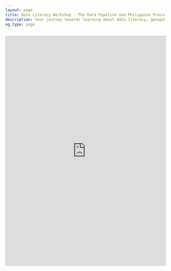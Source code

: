 ```yaml
---
layout: page
title: Data Literacy Workshop - The Data Pipeline and Philippine Procurement Data (20-22 June 2022) [Pre-event Survey]
description: Your journey towards learning about data literacy, geospatial, and free and open source software starts here.
og_type: page
---
```


<iframe class="airtable-embed" src="https://airtable.com/embed/shrhHBIvj0bJtkWh6?backgroundColor=gray" frameborder="0" onmousewheel="" width="100%" height="720" style="background: transparent; border: 1px solid #ccc;"></iframe>